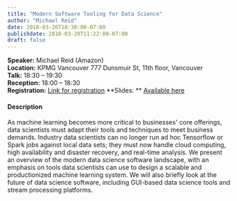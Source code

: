 ```yaml
---
title: "Modern Software Tooling for Data Science"
author: "Michael Reid"
date: 2018-03-26T18:30:00-07:00
publishdate: 2018-03-20T11:22:00-07:00
draft: false
---
```



**Speaker:** Michael Reid (Amazon)  
**Location:** KPMG Vancouver 777 Dunsmuir St, 11th floor, Vancouver  
**Talk:** 18:30 &ndash; 19:30  
**Reception:** 18:00 &ndash; 18:30  
**Registration:** [Link for registration](https://tinyurl.com/y893m8pc)
**Slides: ** [Available here](./reid-modern-software-tools-data-science.pdf)  


#### Description

As machine learning becomes more critical to businesses' core offerings, data
scientists must adapt their tools and techniques to meet business
demands. Industry data scientists can no longer run ad hoc Tensorflow or Spark
jobs against local data sets; they must now handle cloud computing, high
availability and disaster recovery, and real-time analysis. We present an
overview of the modern data science software landscape, with an emphasis on
tools data scientists can use to design a scalable and productionized machine
learning system. We will also briefly look at the future of data science
software, including GUI-based data science tools and stream processing
platforms.
